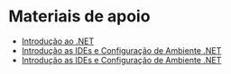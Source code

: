 # Materiais de apoio
 - [Introdução ao .NET](https://drive.google.com/file/d/1YBybOdT9lUC8-81e8xCY-MW7-UdKOy_j/view)
 - [Introdução as IDEs e Configuração de Ambiente .NET](https://drive.google.com/file/d/1lqs6ArFrggBgaSUCoAgnHnUHKghhlH-O/view?usp=sharing)
 - [Introdução as IDEs e Configuração de Ambiente .NET](https://drive.google.com/file/d/1lqs6ArFrggBgaSUCoAgnHnUHKghhlH-O/view?usp=sharing)

